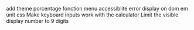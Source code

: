



add theme
porcentage fonction
menu accessiblité
error display on dom
em unit css
Make keyboard inputs work with the calculator
Limit the visible display number to 9 digits